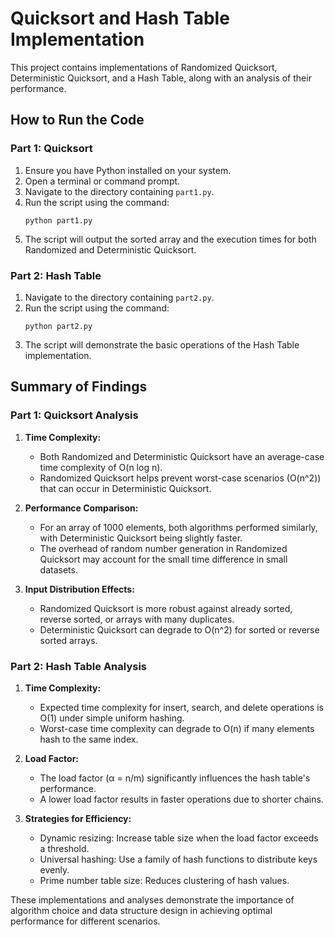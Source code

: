 # Quicksort and Hash Table Implementation

This project contains implementations of Randomized Quicksort, Deterministic Quicksort, and a Hash Table, along with an analysis of their performance.

## How to Run the Code

### Part 1: Quicksort

1. Ensure you have Python installed on your system.
2. Open a terminal or command prompt.
3. Navigate to the directory containing `part1.py`.
4. Run the script using the command:
   ```
   python part1.py
   ```
5. The script will output the sorted array and the execution times for both Randomized and Deterministic Quicksort.

### Part 2: Hash Table

1. Navigate to the directory containing `part2.py`.
2. Run the script using the command:
   ```
   python part2.py
   ```
3. The script will demonstrate the basic operations of the Hash Table implementation.

## Summary of Findings

### Part 1: Quicksort Analysis

1. **Time Complexity:**
   - Both Randomized and Deterministic Quicksort have an average-case time complexity of O(n log n).
   - Randomized Quicksort helps prevent worst-case scenarios (O(n^2)) that can occur in Deterministic Quicksort.

2. **Performance Comparison:**
   - For an array of 1000 elements, both algorithms performed similarly, with Deterministic Quicksort being slightly faster.
   - The overhead of random number generation in Randomized Quicksort may account for the small time difference in small datasets.

3. **Input Distribution Effects:**
   - Randomized Quicksort is more robust against already sorted, reverse sorted, or arrays with many duplicates.
   - Deterministic Quicksort can degrade to O(n^2) for sorted or reverse sorted arrays.

### Part 2: Hash Table Analysis

1. **Time Complexity:**
   - Expected time complexity for insert, search, and delete operations is O(1) under simple uniform hashing.
   - Worst-case time complexity can degrade to O(n) if many elements hash to the same index.

2. **Load Factor:**
   - The load factor (α = n/m) significantly influences the hash table's performance.
   - A lower load factor results in faster operations due to shorter chains.

3. **Strategies for Efficiency:**
   - Dynamic resizing: Increase table size when the load factor exceeds a threshold.
   - Universal hashing: Use a family of hash functions to distribute keys evenly.
   - Prime number table size: Reduces clustering of hash values.

These implementations and analyses demonstrate the importance of algorithm choice and data structure design in achieving optimal performance for different scenarios.
